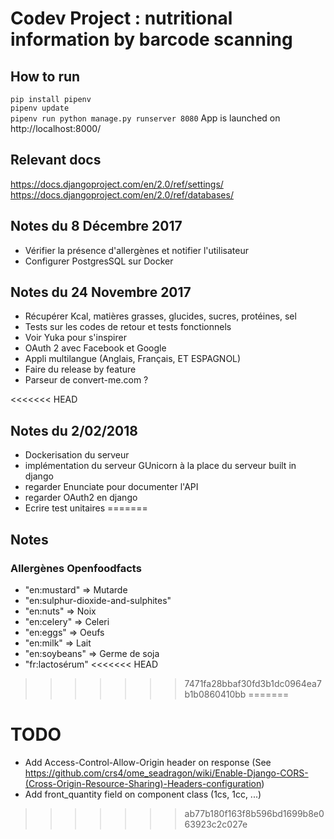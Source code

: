 # Codev Project : nutritional information by barcode scanning



## How to run
`pip install pipenv`  
`pipenv update`  
`pipenv run python manage.py runserver 8080`
App is launched on http://localhost:8000/

## Relevant docs
https://docs.djangoproject.com/en/2.0/ref/settings/  
https://docs.djangoproject.com/en/2.0/ref/databases/  

## Notes du 8 Décembre 2017
* Vérifier la présence d'allergènes et notifier l'utilisateur
* Configurer PostgresSQL sur Docker  

## Notes du 24 Novembre 2017
* Récupérer Kcal, matières grasses, glucides, sucres, protéines, sel
* Tests sur les codes de retour et tests fonctionnels
* Voir Yuka pour s'inspirer
* OAuth 2 avec Facebook et Google
* Appli multilangue (Anglais, Français, ET ESPAGNOL)
* Faire du release by feature
* Parseur de convert-me.com ?

<<<<<<< HEAD

## Notes du 2/02/2018
* Dockerisation du serveur
* implémentation du serveur GUnicorn à la place du serveur built in django
* regarder Enunciate pour documenter l'API
* regarder OAuth2 en django
* Ecrire test unitaires
=======
## Notes
### Allergènes Openfoodfacts
*	"en:mustard" => Mutarde
* "en:sulphur-dioxide-and-sulphites"
*	"en:nuts" => Noix
*	"en:celery" => Celeri
*	"en:eggs" => Oeufs
*	"en:milk" => Lait
*	"en:soybeans" => Germe de soja
*	"fr:lactosérum"
<<<<<<< HEAD
>>>>>>> 7471fa28bbaf30fd3b1dc0964ea7b1b0860410bb
=======


# TODO
* Add Access-Control-Allow-Origin header on response (See https://github.com/crs4/ome_seadragon/wiki/Enable-Django-CORS-(Cross-Origin-Resource-Sharing)-Headers-configuration)
* Add front_quantity field on component class (1cs, 1cc, ...)
>>>>>>> ab77b180f163f8b596bd1699b8e063923c2c027e
